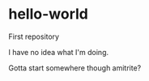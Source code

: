 # hello-world
First repository

I have no idea what I'm doing. 

Gotta start somewhere though amitrite?
